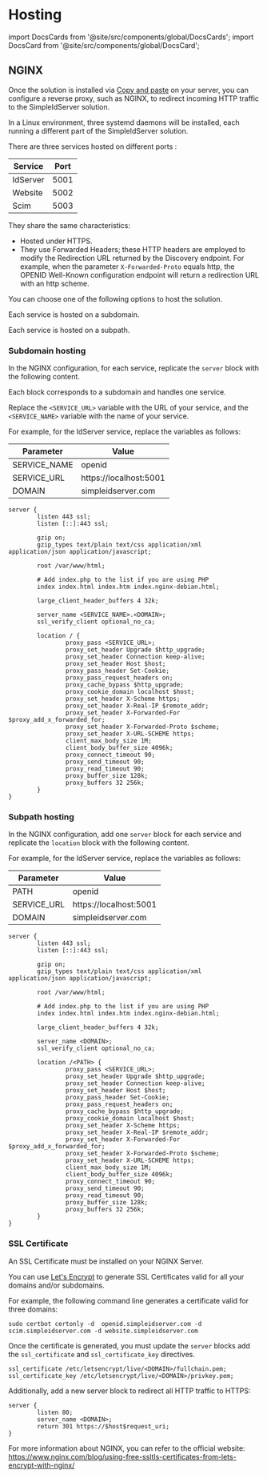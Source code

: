 # Hosting

import DocsCards from '@site/src/components/global/DocsCards';
import DocsCard from '@site/src/components/global/DocsCard';

## NGINX

Once the solution is installed via [Copy and paste](./quickstart.md#copy-and-paste) on your server, you can configure a reverse proxy, such as NGINX, to redirect incoming HTTP traffic to the SimpleIdServer solution.

In a Linux environment, three systemd daemons will be installed, each running a different part of the SimpleIdServer solution.

There are three services hosted on different ports :

| Service  | Port |
| -------- | ---- |
| IdServer | 5001 |
| Website  | 5002 |
| Scim     | 5003 |

They share the same characteristics:
* Hosted under HTTPS.
* They use Forwarded Headers; these HTTP headers are employed to modify the Redirection URL returned by the Discovery endpoint. For example, when the parameter `X-Forwarded-Proto` equals http, the OPENID Well-Known configuration endpoint will return a redirection URL with an http scheme.

You can choose one of the following options to host the solution.

<DocsCards>
    <DocsCard header="Subdomain hosting" href="#subdomain-hosting">
        <p>Each service is hosted on a subdomain.</p>
    </DocsCard>
    <DocsCard header="Subpath hosting" href="#subpath-hosting">
        <p>Each service is hosted on a subpath.</p>
    </DocsCard>
</DocsCards>

### Subdomain hosting

In the NGINX configuration, for each service, replicate the `server` block with the following content.

Each block corresponds to a subdomain and handles one service.

Replace the `<SERVICE_URL>` variable with the URL of your service, and the `<SERVICE_NAME>` variable with the name of your service.

For example, for the IdServer service, replace the variables as follows:

| Parameter    | Value                  |
| ------------ | ---------------------- |
| SERVICE_NAME | openid                 |
| SERVICE_URL  | https://localhost:5001 |
| DOMAIN       | simpleidserver.com     |

``` 
server {
        listen 443 ssl;
        listen [::]:443 ssl;

        gzip on;
        gzip_types text/plain text/css application/xml application/json application/javascript;

        root /var/www/html;

        # Add index.php to the list if you are using PHP
        index index.html index.htm index.nginx-debian.html;

        large_client_header_buffers 4 32k;

        server_name <SERVICE_NAME>.<DOMAIN>;
        ssl_verify_client optional_no_ca;

        location / {
                proxy_pass <SERVICE_URL>;
                proxy_set_header Upgrade $http_upgrade;
                proxy_set_header Connection keep-alive;
                proxy_set_header Host $host;
                proxy_pass_header Set-Cookie;
                proxy_pass_request_headers on;
                proxy_cache_bypass $http_upgrade;
                proxy_cookie_domain localhost $host;
                proxy_set_header X-Scheme https;
                proxy_set_header X-Real-IP $remote_addr;
                proxy_set_header X-Forwarded-For $proxy_add_x_forwarded_for;
                proxy_set_header X-Forwarded-Proto $scheme;
                proxy_set_header X-URL-SCHEME https;
                client_max_body_size 1M;
                client_body_buffer_size 4096k;
                proxy_connect_timeout 90;
                proxy_send_timeout 90;
                proxy_read_timeout 90;
                proxy_buffer_size 128k;
                proxy_buffers 32 256k;
        }
}
```

### Subpath hosting

In the NGINX configuration, add one `server` block for each service and replicate the `location` block with the following content.

For example, for the IdServer service, replace the variables as follows:

| Parameter    | Value                  |
| ------------ | ---------------------- |
| PATH         | openid                 |
| SERVICE_URL  | https://localhost:5001 |
| DOMAIN       | simpleidserver.com     |

``` 
server {
        listen 443 ssl;
        listen [::]:443 ssl;

        gzip on;
        gzip_types text/plain text/css application/xml application/json application/javascript;

        root /var/www/html;

        # Add index.php to the list if you are using PHP
        index index.html index.htm index.nginx-debian.html;

        large_client_header_buffers 4 32k;

        server_name <DOMAIN>;
        ssl_verify_client optional_no_ca;

        location /<PATH> {
                proxy_pass <SERVICE_URL>;
                proxy_set_header Upgrade $http_upgrade;
                proxy_set_header Connection keep-alive;
                proxy_set_header Host $host;
                proxy_pass_header Set-Cookie;
                proxy_pass_request_headers on;
                proxy_cache_bypass $http_upgrade;
                proxy_cookie_domain localhost $host;
                proxy_set_header X-Scheme https;
                proxy_set_header X-Real-IP $remote_addr;
                proxy_set_header X-Forwarded-For $proxy_add_x_forwarded_for;
                proxy_set_header X-Forwarded-Proto $scheme;
                proxy_set_header X-URL-SCHEME https;
                client_max_body_size 1M;
                client_body_buffer_size 4096k;
                proxy_connect_timeout 90;
                proxy_send_timeout 90;
                proxy_read_timeout 90;
                proxy_buffer_size 128k;
                proxy_buffers 32 256k;
        }
}
```

### SSL Certificate

An SSL Certificate must be installed on your NGINX Server.

You can use [Let's Encrypt](https://letsencrypt.org/) to generate SSL Certificates valid for all your domains and/or subdomains.

For example, the following command line generates a certificate valid for three domains:

```
sudo certbot certonly -d  openid.simpleidserver.com -d scim.simpleidserver.com -d website.simpleidserver.com
```

Once the certificate is generated, you must update the `server` blocks add the `ssl_certificate` and `ssl_certificate_key` directives.

```
ssl_certificate /etc/letsencrypt/live/<DOMAIN>/fullchain.pem;
ssl_certificate_key /etc/letsencrypt/live/<DOMAIN>/privkey.pem;
```

Additionally, add a new server block to redirect all HTTP traffic to HTTPS:

```
server {
        listen 80;
        server_name <DOMAIN>;
        return 301 https://$host$request_uri;
}
```

For more information about NGINX, you can refer to the official website: https://www.nginx.com/blog/using-free-ssltls-certificates-from-lets-encrypt-with-nginx/